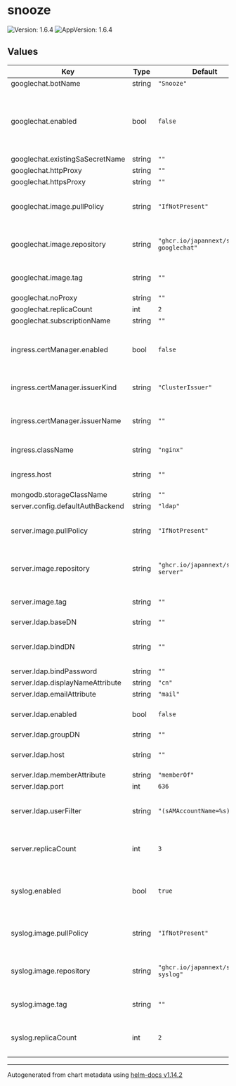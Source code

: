 # snooze

![Version: 1.6.4](https://img.shields.io/badge/Version-1.6.4-informational?style=flat-square) ![AppVersion: 1.6.4](https://img.shields.io/badge/AppVersion-1.6.4-informational?style=flat-square)

## Values

| Key | Type | Default | Description |
|-----|------|---------|-------------|
| googlechat.botName | string | `"Snooze"` |  |
| googlechat.enabled | bool | `false` | When enabled, deploy snooze-syslog notification plugin |
| googlechat.existingSaSecretName | string | `""` |  |
| googlechat.httpProxy | string | `""` |  |
| googlechat.httpsProxy | string | `""` |  |
| googlechat.image.pullPolicy | string | `"IfNotPresent"` | Image pull policy of snooze-googlechat |
| googlechat.image.repository | string | `"ghcr.io/japannext/snooze-googlechat"` | The image to use for snooze-googlechat |
| googlechat.image.tag | string | `""` | A tag override for snooze-googlechat |
| googlechat.noProxy | string | `""` |  |
| googlechat.replicaCount | int | `2` |  |
| googlechat.subscriptionName | string | `""` |  |
| ingress.certManager.enabled | bool | `false` | Whether cert-manager will be used for ingress certificate |
| ingress.certManager.issuerKind | string | `"ClusterIssuer"` | The kind of cert-manager issuer |
| ingress.certManager.issuerName | string | `""` | The name of the cert-manager issuer |
| ingress.className | string | `"nginx"` | Ingress class name |
| ingress.host | string | `""` | The host to use for ingress |
| mongodb.storageClassName | string | `""` |  |
| server.config.defaultAuthBackend | string | `"ldap"` |  |
| server.image.pullPolicy | string | `"IfNotPresent"` | Image pull policy of snooze-server |
| server.image.repository | string | `"ghcr.io/japannext/snooze-server"` | The image to use for snooze-server |
| server.image.tag | string | `""` | A tag override for snooze-server |
| server.ldap.baseDN | string | `""` |  |
| server.ldap.bindDN | string | `""` | The bindDN to use for LDAP authentication |
| server.ldap.bindPassword | string | `""` |  |
| server.ldap.displayNameAttribute | string | `"cn"` |  |
| server.ldap.emailAttribute | string | `"mail"` |  |
| server.ldap.enabled | bool | `false` | Enable LDAP authentication configuration |
| server.ldap.groupDN | string | `""` |  |
| server.ldap.host | string | `""` | The LDAP host to contact |
| server.ldap.memberAttribute | string | `"memberOf"` |  |
| server.ldap.port | int | `636` |  |
| server.ldap.userFilter | string | `"(sAMAccountName=%s)"` | The LDAP user filter for LDAP authentication |
| server.replicaCount | int | `3` | Number of replicas of snooze-server to run |
| syslog.enabled | bool | `true` | When enabled, deploy snooze-syslog inputs |
| syslog.image.pullPolicy | string | `"IfNotPresent"` | Image pull policy of snooze-syslog |
| syslog.image.repository | string | `"ghcr.io/japannext/snooze-syslog"` | The image to use for snooze-syslog |
| syslog.image.tag | string | `""` | A tag override for snooze-syslog |
| syslog.replicaCount | int | `2` | Number of snooze-syslog replicas |

----------------------------------------------
Autogenerated from chart metadata using [helm-docs v1.14.2](https://github.com/norwoodj/helm-docs/releases/v1.14.2)
